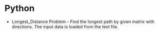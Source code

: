# Python
- Longest_Distance Problem - Find the longest path by given matrix with directions. The input data is loaded from the text file.
